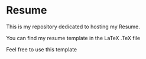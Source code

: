 # Resume
This is my repository dedicated to hosting my Resume.

You can find my resume template in the LaTeX .TeX file

Feel free to use this template

